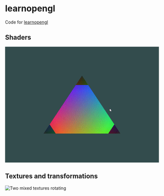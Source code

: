 # learnopengl

Code for [learnopengl](https://learnopengl.com)

## Shaders

![Shader magic](demo/shaders.gif)

## Textures and transformations

![Two mixed textures rotating](demo/transformations.gif)
